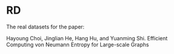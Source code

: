# RD

The real datasets for the paper:

Hayoung Choi, Jinglian He, Hang Hu, and Yuanming Shi. Efficient Computing von Neumann Entropy for Large-scale Graphs
